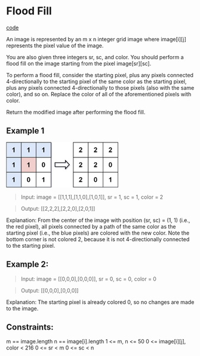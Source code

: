 # Flood Fill

[code](floodFill.py)

An image is represented by an m x n integer grid image where image[i][j] represents the pixel value of the image.

You are also given three integers sr, sc, and color. You should perform a flood fill on the image starting from the pixel image[sr][sc].

To perform a flood fill, consider the starting pixel, plus any pixels connected 4-directionally to the starting pixel of the same color as the starting pixel, plus any pixels connected 4-directionally to those pixels (also with the same color), and so on. Replace the color of all of the aforementioned pixels with color.

Return the modified image after performing the flood fill.

<h2>Example 1</h2>

<img width=300px src="floodfill.png">

> Input: image = [[1,1,1],[1,1,0],[1,0,1]], sr = 1, sc = 1, color = 2

> Output: [[2,2,2],[2,2,0],[2,0,1]]

Explanation: From the center of the image with position (sr, sc) = (1, 1) (i.e., the red pixel), all pixels connected by a path of the same color as the starting pixel (i.e., the blue pixels) are colored with the new color.
Note the bottom corner is not colored 2, because it is not 4-directionally connected to the starting pixel.

<h2>Example 2:</h2>

> Input: image = [[0,0,0],[0,0,0]], sr = 0, sc = 0, color = 0

> Output: [[0,0,0],[0,0,0]]

Explanation: The starting pixel is already colored 0, so no changes are made to the image.
 

<h2>Constraints:</h2>

m == image.length
n == image[i].length
1 <= m, n <= 50
0 <= image[i][j], color < 216
0 <= sr < m
0 <= sc < n